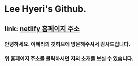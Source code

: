 # Lee Hyeri's Github.

## link: [netlify 홈페이지 주소](https://leehyeri.netlify.app/)

### 안녕하세요. 이혜리의 깃허브에 방문해주셔서 감사드립니다.
### 위 홈페이지 주소를 클릭하시면 저의 소개를 보실 수 있습니다.
